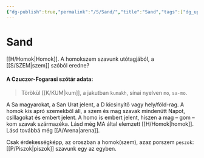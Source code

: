 ```yaml
---
{"dg-publish":true,"permalink":"/S/Sand/","title":"Sand","tags":["dg_uploaded"],"created":"2023-10-17T11:40","updated":"2023-11-08T04:14"}
---
```



# Sand

[[H/Homok\|Homok]]. A homokszem szavunk utótagjából, a [[S/SZEM\|szem]] szóból eredne?  

#### A Czuczor-Fogarasi szótár adata:

> Törökül [[K/KUM\|kum]], a jakutban `kumakh`, sínai nyelven `mo`, `sa-mo`.  

A Sa magyarokat, a San Urat jelent, a D kicsinyítő vagy hely/föld-rag. A homok kis apró szemekből áll, a szem és mag szavak mindenütt Napot, csillagokat és embert jelent. A homo is embert jelent, hiszen a mag – gom – kom szavak származéka. Lásd még MA által elemzett [[H/Homok\|homok]]. Lásd továbbá még [[A/Arena\|arena]].  

Csak érdekességképp, az oroszban a homok(szem), azaz porszem `peszok`: [[P/Piszok\|piszok]] szavunk egy az egyben.  